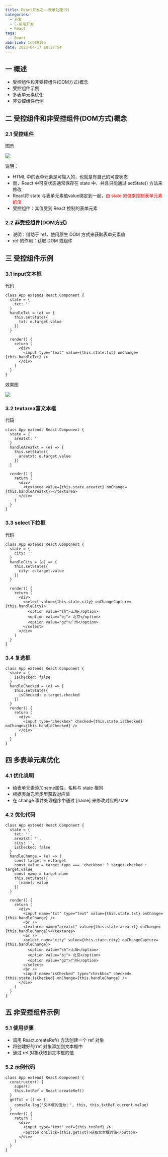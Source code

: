 ```yaml
---
title: React开发之——表单处理(9)
categories:
  - 开发
  - C-前端开发
  - React
tags:
  - React
abbrlink: 1ce8919a
date: 2023-04-17 18:27:54
---
```

## 一 概述

*  受控组件和非受控组件(DOM方式)概念
*  受控组件示例
*  多表单元素优化
*  非受控组件示例

<!--more-->

## 二  受控组件和非受控组件(DOM方式)概念

### 2.1 受控组件

图示

![][1]

说明：

* HTML 中的表单元素是可输入的，也就是有自己的可变状态
* 而，React 中可变状态通常保存在 state 中，并且只能通过 setState() 方法来修改
* React将 state 与表单元素值value绑定到一起，<font color=red>由 state 的值来控制表单元素的值</font>
* 受控组件：其值受到 React 控制的表单元素

### 2.2 非受控组件(DOM方式)

*  说明：借助于 ref，使用原生 DOM 方式来获取表单元素值
*  ref 的作用：获取 DOM 或组件

## 三 受控组件示例

### 3.1 input文本框

代码

```
class App extends React.Component {
  state = {
    txt: ''
  }
  handleTxt = (e) => {
    this.setState({
      txt: e.target.value
    })
  }

  render() {
    return (
      <div>
        <input type="text" value={this.state.txt} onChange={this.handleTxt} />
      </div>
    )
  }
}
```

效果图

![][2]

### 3.2 textarea富文本框

代码

```
class App extends React.Component {
  state = {
    areatxt: ''
  }
  handleAreaTxt = (e) => {
    this.setState({
      areatxt: e.target.value
    })
  }

  render() {
    return (
      <div>
        <textarea value={this.state.areatxt} onChange={this.handleAreaTxt}></textarea>
      </div>
    )
  }
}
```

### 3.3 select下拉框

代码

```
class App extends React.Component {
  state = {
    city: ''
  }
  handleCity = (e) => {
    this.setState({
      city: e.target.value
    })
  }

  render() {
    return (
      <div>
        <select value={this.state.city} onChangeCapture={this.handleCity}>
          <option value="sh">上海</option>
          <option value="bj"> 北京</option>
          <option value="gz">广州</option>
        </select>
      </div>
    )
  }
}
```

### 3.4 复选框

```
class App extends React.Component {
  state = {
    isChecked: false
  }
  handleChecked = (e) => {
    this.setState({
      isChecked: e.target.checked
    })
  }
  render() {
    return (
      <div>
        <input type="checkbox" checked={this.state.isChecked} onChange={this.handleChecked} />
      </div>
    )
  }
}
```

## 四 多表单元素优化

### 4.1 优化说明

* 给表单元素添加name属性，名称与 state 相同
* 根据表单元素类型获取对应值
* 在 change 事件处理程序中通过 [name] 来修改对应的state

### 4.2 优化代码

```
class App extends React.Component {
  state = {
    txt: '',
    areatxt: '',
    city: '',
    isChecked: false
  }
  handleChange = (e) => {
    const target = e.target
    const value = target.type === 'checkbox' ? target.checked : target.value
    const name = target.name
    this.setState({
      [name]: value
    })
  }

  render() {
    return (
      <div>
        <input name="txt" type="text" value={this.state.txt} onChange={this.handleChange} />
        <br />
        <textarea name="areatxt" value={this.state.areatxt} onChange={this.handleChange}></textarea>
        <br />
        <select name="city" value={this.state.city} onChangeCapture={this.handleChange}>
          <option value="sh">上海</option>
          <option value="bj"> 北京</option>
          <option value="gz">广州</option>
        </select>
        <br />
        <input name="isChecked" type="checkbox" checked={this.state.isChecked} onChange={this.handleChange} />
      </div>
    )
  }
}
```

## 五 非受控组件示例

### 5.1 使用步骤

*  调用 React.createRef() 方法创建一个 ref 对象
* 将创建好的 ref 对象添加到文本框中
* 通过 ref 对象获取到文本框的值

### 5.2 示例代码

```
class App extends React.Component {
  constructor() {
    super()
    this.txtRef = React.createRef()
  }
  getTxt = () => {
    console.log('文本框的值为：', this, this.txtRef.current.value)
  }
  render() {
    return (
      <div>
        <input type="text" ref={this.txtRef} />
        <button onClick={this.getTxt}>获取文本框的值</button>
      </div>
    )
  }
}
```




[1]:https://cdn.staticaly.com/gh/PGzxc/CDN/master/blog-react/react-day1-img9-react-state.png
[2]:https://cdn.staticaly.com/gh/PGzxc/CDN/master/blog-react/react-day1-img9-input-text.png
